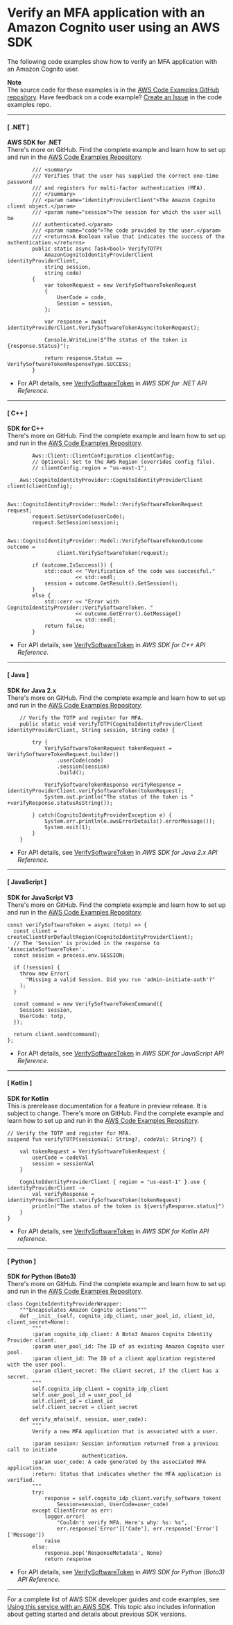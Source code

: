 # Verify an MFA application with an Amazon Cognito user using an AWS SDK<a name="example_cognito-identity-provider_VerifySoftwareToken_section"></a>

The following code examples show how to verify an MFA application with an Amazon Cognito user\.

**Note**  
The source code for these examples is in the [AWS Code Examples GitHub repository](https://github.com/awsdocs/aws-doc-sdk-examples)\. Have feedback on a code example? [Create an Issue](https://github.com/awsdocs/aws-doc-sdk-examples/issues/new/choose) in the code examples repo\. 

------
#### [ \.NET ]

**AWS SDK for \.NET**  
 There's more on GitHub\. Find the complete example and learn how to set up and run in the [AWS Code Examples Repository](https://github.com/awsdocs/aws-doc-sdk-examples/tree/main/dotnetv3/Cognito#code-examples)\. 
  

```
        /// <summary>
        /// Verifies that the user has supplied the correct one-time password
        /// and registers for multi-factor authentication (MFA).
        /// </summary>
        /// <param name="identityProviderClient">The Amazon Cognito client object.</param>
        /// <param name="session">The session for which the user will be
        /// authenticated.</param>
        /// <param name="code">The code provided by the user.</param>
        /// <returns>A Boolean value that indicates the success of the authentication.</returns>
        public static async Task<bool> VerifyTOTP(
            AmazonCognitoIdentityProviderClient identityProviderClient,
            string session,
            string code)
        {
            var tokenRequest = new VerifySoftwareTokenRequest
            {
                UserCode = code,
                Session = session,
            };

            var response = await identityProviderClient.VerifySoftwareTokenAsync(tokenRequest);

            Console.WriteLine($"The status of the token is {response.Status}");

            return response.Status == VerifySoftwareTokenResponseType.SUCCESS;
        }
```
+  For API details, see [VerifySoftwareToken](https://docs.aws.amazon.com/goto/DotNetSDKV3/cognito-idp-2016-04-18/VerifySoftwareToken) in *AWS SDK for \.NET API Reference*\. 

------
#### [ C\+\+ ]

**SDK for C\+\+**  
 There's more on GitHub\. Find the complete example and learn how to set up and run in the [AWS Code Examples Repository](https://github.com/awsdocs/aws-doc-sdk-examples/tree/main/cpp/example_code/cognito#code-examples)\. 
  

```
        Aws::Client::ClientConfiguration clientConfig;
        // Optional: Set to the AWS Region (overrides config file).
        // clientConfig.region = "us-east-1";

    Aws::CognitoIdentityProvider::CognitoIdentityProviderClient client(clientConfig);

        Aws::CognitoIdentityProvider::Model::VerifySoftwareTokenRequest request;
        request.SetUserCode(userCode);
        request.SetSession(session);

        Aws::CognitoIdentityProvider::Model::VerifySoftwareTokenOutcome outcome =
                client.VerifySoftwareToken(request);

        if (outcome.IsSuccess()) {
            std::cout << "Verification of the code was successful."
                      << std::endl;
            session = outcome.GetResult().GetSession();
        }
        else {
            std::cerr << "Error with CognitoIdentityProvider::VerifySoftwareToken. "
                      << outcome.GetError().GetMessage()
                      << std::endl;
            return false;
        }
```
+  For API details, see [VerifySoftwareToken](https://docs.aws.amazon.com/goto/SdkForCpp/cognito-idp-2016-04-18/VerifySoftwareToken) in *AWS SDK for C\+\+ API Reference*\. 

------
#### [ Java ]

**SDK for Java 2\.x**  
 There's more on GitHub\. Find the complete example and learn how to set up and run in the [AWS Code Examples Repository](https://github.com/awsdocs/aws-doc-sdk-examples/tree/main/javav2/example_code/cognito#readme)\. 
  

```
    // Verify the TOTP and register for MFA.
    public static void verifyTOTP(CognitoIdentityProviderClient identityProviderClient, String session, String code) {

        try {
            VerifySoftwareTokenRequest tokenRequest = VerifySoftwareTokenRequest.builder()
                .userCode(code)
                .session(session)
                .build();

            VerifySoftwareTokenResponse verifyResponse = identityProviderClient.verifySoftwareToken(tokenRequest);
            System.out.println("The status of the token is " +verifyResponse.statusAsString());

        } catch(CognitoIdentityProviderException e) {
            System.err.println(e.awsErrorDetails().errorMessage());
            System.exit(1);
        }
    }
```
+  For API details, see [VerifySoftwareToken](https://docs.aws.amazon.com/goto/SdkForJavaV2/cognito-idp-2016-04-18/VerifySoftwareToken) in *AWS SDK for Java 2\.x API Reference*\. 

------
#### [ JavaScript ]

**SDK for JavaScript V3**  
 There's more on GitHub\. Find the complete example and learn how to set up and run in the [AWS Code Examples Repository](https://github.com/awsdocs/aws-doc-sdk-examples/tree/main/javascriptv3/example_code/cognito#code-examples)\. 
  

```
const verifySoftwareToken = async (totp) => {
  const client = createClientForDefaultRegion(CognitoIdentityProviderClient);
  // The 'Session' is provided in the response to 'AssociateSoftwareToken'.
  const session = process.env.SESSION;

  if (!session) {
    throw new Error(
      "Missing a valid Session. Did you run 'admin-initiate-auth'?"
    );
  }

  const command = new VerifySoftwareTokenCommand({
    Session: session,
    UserCode: totp,
  });

  return client.send(command);
};
```
+  For API details, see [VerifySoftwareToken](https://docs.aws.amazon.com/AWSJavaScriptSDK/v3/latest/clients/client-cognito-identity-provider/classes/verifysoftwaretokencommand.html) in *AWS SDK for JavaScript API Reference*\. 

------
#### [ Kotlin ]

**SDK for Kotlin**  
This is prerelease documentation for a feature in preview release\. It is subject to change\.
 There's more on GitHub\. Find the complete example and learn how to set up and run in the [AWS Code Examples Repository](https://github.com/awsdocs/aws-doc-sdk-examples/tree/main/kotlin/services/cognito#code-examples)\. 
  

```
// Verify the TOTP and register for MFA.
suspend fun verifyTOTP(sessionVal: String?, codeVal: String?) {

    val tokenRequest = VerifySoftwareTokenRequest {
        userCode = codeVal
        session = sessionVal
    }

    CognitoIdentityProviderClient { region = "us-east-1" }.use { identityProviderClient ->
        val verifyResponse = identityProviderClient.verifySoftwareToken(tokenRequest)
        println("The status of the token is ${verifyResponse.status}")
    }
}
```
+  For API details, see [VerifySoftwareToken](https://github.com/awslabs/aws-sdk-kotlin#generating-api-documentation) in *AWS SDK for Kotlin API reference*\. 

------
#### [ Python ]

**SDK for Python \(Boto3\)**  
 There's more on GitHub\. Find the complete example and learn how to set up and run in the [AWS Code Examples Repository](https://github.com/awsdocs/aws-doc-sdk-examples/tree/main/python/example_code/cognito#code-examples)\. 
  

```
class CognitoIdentityProviderWrapper:
    """Encapsulates Amazon Cognito actions"""
    def __init__(self, cognito_idp_client, user_pool_id, client_id, client_secret=None):
        """
        :param cognito_idp_client: A Boto3 Amazon Cognito Identity Provider client.
        :param user_pool_id: The ID of an existing Amazon Cognito user pool.
        :param client_id: The ID of a client application registered with the user pool.
        :param client_secret: The client secret, if the client has a secret.
        """
        self.cognito_idp_client = cognito_idp_client
        self.user_pool_id = user_pool_id
        self.client_id = client_id
        self.client_secret = client_secret

    def verify_mfa(self, session, user_code):
        """
        Verify a new MFA application that is associated with a user.

        :param session: Session information returned from a previous call to initiate
                        authentication.
        :param user_code: A code generated by the associated MFA application.
        :return: Status that indicates whether the MFA application is verified.
        """
        try:
            response = self.cognito_idp_client.verify_software_token(
                Session=session, UserCode=user_code)
        except ClientError as err:
            logger.error(
                "Couldn't verify MFA. Here's why: %s: %s",
                err.response['Error']['Code'], err.response['Error']['Message'])
            raise
        else:
            response.pop('ResponseMetadata', None)
            return response
```
+  For API details, see [VerifySoftwareToken](https://docs.aws.amazon.com/goto/boto3/cognito-idp-2016-04-18/VerifySoftwareToken) in *AWS SDK for Python \(Boto3\) API Reference*\. 

------

For a complete list of AWS SDK developer guides and code examples, see [Using this service with an AWS SDK](sdk-general-information-section.md)\. This topic also includes information about getting started and details about previous SDK versions\.